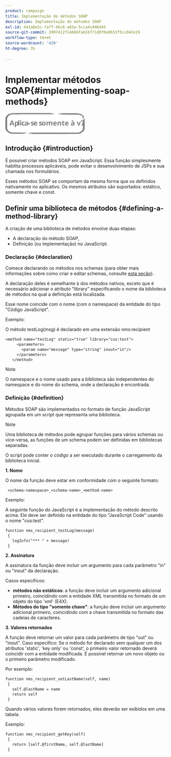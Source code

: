 ```yaml
---
product: campaign
title: Implementação de métodos SOAP
description: Implementação de métodos SOAP
exl-id: 441a0e5c-fa7f-46c8-a65a-5cca4c846d43
source-git-commit: 3997412f14666fa61bf71d0f0a0653f5cc042e19
workflow-type: tm+mt
source-wordcount: '420'
ht-degree: 3%

---
```


# Implementar métodos SOAP{#implementing-soap-methods}

![](../../assets/v7-only.svg)

## Introdução {#introduction}

É possível criar métodos SOAP em JavaScript. Essa função simplesmente habilita processos aplicáveis, pode evitar o desenvolvimento de JSPs e sua chamada nos formulários.

Esses métodos SOAP se comportam da mesma forma que os definidos nativamente no aplicativo. Os mesmos atributos são suportados: estático, somente chave e const.

## Definir uma biblioteca de métodos {#defining-a-method-library}

A criação de uma biblioteca de métodos envolve duas etapas:

* A declaração do método SOAP,
* Definição (ou implementação) no JavaScript.

### Declaração {#declaration}

Comece declarando os métodos nos schemas (para obter mais informações sobre como criar e editar schemas, consulte [esta seção](../../configuration/using/about-schema-edition.md)).

A declaração deles é semelhante à dos métodos nativos, exceto que é necessário adicionar o atributo &quot;library&quot; especificando o nome da biblioteca de métodos na qual a definição está localizada.

Esse nome coincide com o nome (com o namespace) da entidade do tipo &quot;Código JavaScript&quot;.

Exemplo:

O método testLog(msg) é declarado em uma extensão nms:recipient

```
<method name="testLog" static="true" library="cus:test">
     <parameters>
       <param name="message" type="string" inout="in"/>
     </parameters>
   </method>
```

>[!NOTE]
>
>O namespace e o nome usado para a biblioteca são independentes do namespace e do nome do schema, onde a declaração é encontrada.

### Definição {#definition}

Métodos SOAP são implementados no formato de função JavaScript agrupada em um script que representa uma biblioteca.

>[!NOTE]
>
>Uma biblioteca de métodos pode agrupar funções para vários schemas ou vice-versa, as funções de um schema podem ser definidas em bibliotecas separadas.

O script pode conter o código a ser executado durante o carregamento da biblioteca inicial.

**1. Nome**

O nome da função deve estar em conformidade com o seguinte formato:

```
 <schema-namespace>_<schema-name>_<method-name>
```

Exemplo:

A seguinte função do JavaScript é a implementação do método descrito acima. Ele deve ser definido na entidade do tipo &quot;JavaScript Code&quot; usando o nome &quot;cus:test&quot;.

```
function nms_recipient_testLog(message)
 {
   logInfo("*** " + message)
 }
```

**2. Assinatura**

A assinatura da função deve incluir um argumento para cada parâmetro &quot;in&quot; ou &quot;inout&quot; da declaração.

Casos específicos:

* **métodos não estáticos**: a função deve incluir um argumento adicional primeiro, coincidindo com a entidade XML transmitida no formato de um objeto do tipo &#39;xml&#39; (E4X).
* **Métodos do tipo &quot;somente chave&quot;**: a função deve incluir um argumento adicional primeiro, coincidindo com a chave transmitida no formato das cadeias de caracteres.

**3. Valores retornados**

A função deve retornar um valor para cada parâmetro de tipo &quot;out&quot; ou &quot;inout&quot;. Caso específico: Se o método for declarado sem qualquer um dos atributos &#39;static&#39;, &#39;key only&#39; ou &#39;const&#39;, o primeiro valor retornado deverá coincidir com a entidade modificada. É possível retornar um novo objeto ou o primeiro parâmetro modificado.

Por exemplo:

```
function nms_recipient_setLastName(self, name)
 {
   self.@lastName = name
   return self
 }
```

Quando vários valores forem retornados, eles deverão ser exibidos em uma tabela.

Exemplo:

```
function nms_recipient_getKey(self)
 {
   return [self.@firstName, self.@lastName]
 }
```
